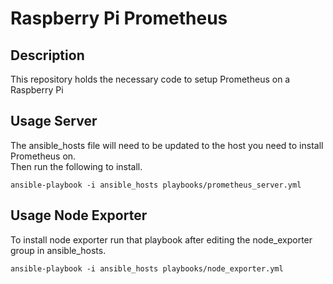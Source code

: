 # Raspberry Pi Prometheus
## Description
This repository holds the necessary code to setup Prometheus on a Raspberry Pi
## Usage Server
The ansible_hosts file will need to be updated to the host you need to install Prometheus on.  
Then run the following to install.
```
ansible-playbook -i ansible_hosts playbooks/prometheus_server.yml
```
## Usage Node Exporter
To install node exporter run that playbook after editing the node_exporter group in ansible_hosts.
```
ansible-playbook -i ansible_hosts playbooks/node_exporter.yml
```